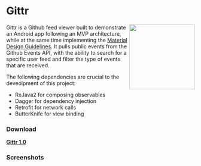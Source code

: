 # Gittr

<img src="https://assets-cdn.github.com/images/modules/logos_page/Octocat.png" width="175" align="right">

Gittr is a Github feed viewer built to demonstrate an Android app following an MVP architecture, while at the same time implementing the [Material Design Guidelines](https://www.google.com/design/spec/).
It pulls public events from the Github Events API, with the ability to search for a specific user feed and filter the type of events that are received.

The following dependencies are crucial to the deveolpment of this project:

* RxJava2 for composing observables
* Dagger for dependency injection
* Retrofit for network calls
* ButterKnife for view binding

### Download

**[Gittr 1.0](https://github.com/gaucidaniel/Gittr/app/app-release.apk)**


### Screenshots
